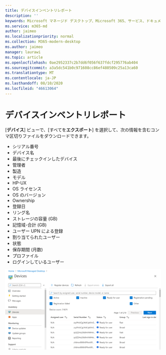 ```yaml
---
title: デバイスインベントリレポート
description: ''
keywords: Microsoft マネージド デスクトップ、Microsoft 365、サービス、ドキュメント
ms.service: m365-md
author: jaimeo
ms.localizationpriority: normal
ms.collection: M365-modern-desktop
ms.author: jaimeo
manager: laurawi
ms.topic: article
ms.openlocfilehash: 0ae2952337c2b7dd6f056f637fdcf295776ab404
ms.sourcegitcommit: a3a5dc541b0c971608cc86ef480509c25a13ca60
ms.translationtype: MT
ms.contentlocale: ja-JP
ms.lasthandoff: 08/10/2020
ms.locfileid: "46613064"
---
```

# <a name="device-inventory-report"></a>デバイスインベントリレポート

[**デバイス**] ビューで、[すべてを**エクスポート**] を選択して、次の情報を含むコンマ区切りファイルをダウンロードできます。

- シリアル番号
- デバイス名
- 最後にチェックインしたデバイス
- 管理者
- 製造
- モデル
- HP-UX
- OS ライセンス
- OS のバージョン
- Ownership
- 登録日
- リング名
- ストレージの容量 (GB)
- 記憶域-合計 (GB)
- ユーザー UPN による登録
- 割り当てられたユーザー
- 状態
- 保存期間 (月数)
- プロファイル
- ログインしているユーザー


![デバイスの一覧と関連する詳細が表示されているデバイスビュー。 [アクティビティ]、[登録の状態] の順に選択して、上部のチェックボックスをオンにします。 その上に検索ボックスがあります。 新しいデバイスを登録し、ビューを更新し、エラーをエクスポートし、データをエクスポートするための上部のタブ。 ](../../media/mmd-devices-view.png)